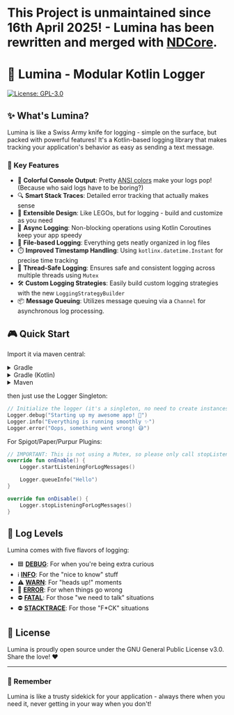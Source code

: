 # This Project is unmaintained since 16th April 2025! - Lumina has been rewritten and merged with [NDCore](https://github.com/NelminDev/NDCore).

# 🌟 Lumina - Modular Kotlin Logger
[![License: GPL-3.0](https://img.shields.io/badge/License-GPL%203.0-blue.svg)](https://www.gnu.org/licenses/gpl-3.0)

## ✨ What's Lumina?

Lumina is like a Swiss Army knife for logging - simple on the surface, but packed with powerful features! It's a Kotlin-based logging library that makes tracking your application's behavior as easy as sending a text message.

### 🎯 Key Features

- 🌈 **Colorful Console Output**: Pretty [ANSI colors](src/main/kotlin/dev/nelmin/logger/ANSI.kt) make your logs pop! (Because who said logs have to be boring?)
- 🔍 **Smart Stack Traces**: Detailed error tracking that actually makes sense
- 🎨 **Extensible Design**: Like LEGOs, but for logging - build and customize as you need
- 🚀 **Async Logging**: Non-blocking operations using Kotlin Coroutines keep your app speedy
- 📝 **File-based Logging**: Everything gets neatly organized in log files
- ⏱️ **Improved Timestamp Handling**: Using `kotlinx.datetime.Instant` for precise time tracking
- 🧵 **Thread-Safe Logging**: Ensures safe and consistent logging across multiple threads using `Mutex`
- 🛠️ **Custom Logging Strategies**: Easily build custom logging strategies with the new `LoggingStrategyBuilder`
- 📦 **Message Queuing**: Utilizes message queuing via a `Channel` for asynchronous log processing.

## 🎮 Quick Start

Import it via maven central:

<details>
<summary>Gradle</summary>

```gradle
implementation 'dev.nelmin:lumina:2.0.3'
```

</details>

<details>
<summary>Gradle (Kotlin)</summary>

```kts
implementation("dev.nelmin:lumina:2.0.3")
```

</details>

<details>
<summary>Maven</summary>

```xml
<dependency>
    <groupId>dev.nelmin</groupId>
    <artifactId>lumina</artifactId>
    <version>2.0.3</version>
</dependency>
```

</details>

then just use the Logger Singleton:

```kotlin
// Initialize the logger (it's a singleton, no need to create instances!)
Logger.debug("Starting up my awesome app! 🚀")
Logger.info("Everything is running smoothly ✨")
Logger.error("Oops, something went wrong! 😅")
```

For Spigot/Paper/Purpur Plugins:
```kotlin
// IMPORTANT: This is not using a Mutex, so please only call stopListeningForLogMessages inside onDisable !!!
override fun onEnable() {
    Logger.startListeningForLogMessages()

    Logger.queueInfo("Hello")
}

override fun onDisable() {
    Logger.stopListeningForLogMessages()
}
```

## 🎨 Log Levels

Lumina comes with five flavors of logging:
- 🟦 [**DEBUG**](src/main/kotlin/dev/nelmin/logger/strategy/LoggingStrategy.kt): For when you're being extra curious
- ℹ️ [**INFO**](src/main/kotlin/dev/nelmin/logger/strategy/LoggingStrategy.kt): For the "nice to know" stuff
- ⚠️ [**WARN**](src/main/kotlin/dev/nelmin/logger/strategy/LoggingStrategy.kt): For "heads up!" moments
- 🔴 [**ERROR**](src/main/kotlin/dev/nelmin/logger/strategy/LoggingStrategy.kt): For when things go wrong
- ⛔ [**FATAL**](src/main/kotlin/dev/nelmin/logger/strategy/LoggingStrategy.kt): For those "we need to talk" situations
- ⛔ [**STACKTRACE**](src/main/kotlin/dev/nelmin/logger/strategy/StackTraceLoggingStrategy.kt): For those "F*CK" situations

## 📜 License

Lumina is proudly open source under the GNU General Public License v3.0. Share the love! ❤️

---

### 🌟 Remember

Lumina is like a trusty sidekick for your application - always there when you need it, never getting in your way when you don't!
